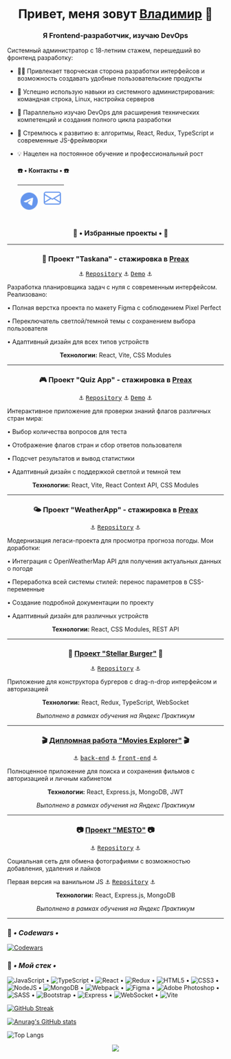 <h1 align="center">Привет, меня зовут <a href="https://vk.com/c4ctys" target="_blank">Владимир</a> 👋

<h3 align="center">Я Frontend-разработчик, изучаю DevOps</h3>

Системный администратор с 18-летним стажем, перешедший во фронтенд разработку:
+ 👨‍💻 Привлекает творческая сторона разработки интерфейсов и возможность создавать удобные пользовательские продукты
+ 🔄 Успешно использую навыки из системного администрирования: командная строка, Linux, настройка серверов
+ 💼 Параллельно изучаю DevOps для расширения технических компетенций и создания полного цикла разработки
+ 🚀 Стремлюсь к развитию в: алгоритмы, React, Redux, TypeScript и современные JS-фреймворки
+ 💡 Нацелен на постоянное обучение и профессиональный рост

  <h4> ☎️ • Контакты • ☎️ </h4>
  
  | <p><a href="https://t.me/khnychkov_v" target="_blank" rel="noreferrer"><img src="./telegram.svg" alt="telegram" width="40" height="40" /></a> | <a href="mailto:vova@khortys.ru" target="_blank" rel="noreferrer"><img src="./envelope.svg" alt="e-mail" width="40" height="40" /></a></p> |
  |---|---|

  <h3 align="center">💼 • Избранные проекты • 💼</h2>
___

  <h3 align="center">📝 Проект "Taskana" - стажировка в <a href="https://preax.ru" target="_blank">Preax</a> </h3>
  <p align="center">⚓ <a href="https://github.com/cactys/taskana-app1" target="_blank"><kbd>Repository</kbd></a> ⚓ <a href="https://taskana-app1.vercel.app/" target="_blank"><kbd>Demo</kbd></a> ⚓</p>
  <p align="left">Разработка планировщика задач с нуля с современным интерфейсом. Реализовано:</p>
  <p align="left">• Полная верстка проекта по макету Figma с соблюдением Pixel Perfect</p>
  <p align="left">• Переключатель светлой/темной темы с сохранением выбора пользователя</p>
  <p align="left">• Адаптивный дизайн для всех типов устройств</p>
  <p align="center"><b>Технологии:</b> React, Vite, CSS Modules</p>
  
___

  <h3 align="center">🎮 Проект "Quiz App" - стажировка в <a href="https://preax.ru" target="_blank">Preax</a> </h3>
  <p align="center">⚓ <a href="https://github.com/cactys/quiz-app" target="_blank"><kbd>Repository</kbd></a> ⚓ <a href="https://quiz-app-beta-ruddy.vercel.app" target="_blank"><kbd>Demo</kbd></a> ⚓</p>
  <p align="left">Интерактивное приложение для проверки знаний флагов различных стран мира:</p>
  <p align="left">• Выбор количества вопросов для теста</p>
  <p align="left">• Отображение флагов стран и сбор ответов пользователя</p>
  <p align="left">• Подсчет результатов и вывод статистики</p>
  <p align="left">• Адаптивный дизайн с поддержкой светлой и темной тем</p>
  <p align="center"><b>Технологии:</b> React, Vite, React Context API, CSS Modules</p>
  
___

  <h3 align="center">🌤️ Проект "WeatherApp" - стажировка в <a href="https://preax.ru" target="_blank">Preax</a> </h3>
  <p align="center">⚓ <a href="https://github.com/cactys/weatherApp-2" target="_blank"><kbd>Repository</kbd></a> ⚓</p>
  <p align="left">Модернизация легаси-проекта для просмотра прогноза погоды. Мои доработки:</p>
  <p align="left">• Интеграция с OpenWeatherMap API для получения актуальных данных о погоде</p>
  <p align="left">• Переработка всей системы стилей: перенос параметров в CSS-переменные</p>
  <p align="left">• Создание подробной документации по проекту</p>
  <p align="left">• Адаптивный дизайн для различных устройств</p>
  <p align="center"><b>Технологии:</b> React, CSS Modules, REST API</p>
  
___
  <h3 align="center">🍔 <a href="https://stellar.khortys.space/" target="_blank">Проект "Stellar Burger"</a> 🍔</h3>
  <p align="center">⚓ <a href="https://github.com/cactys/react-burger" target="_blank"><kbd>Repository</kbd></a> ⚓</p>
  <p align="left">Приложение для конструктора бургеров с drag-n-drop интерфейсом и авторизацией</p>
  <p align="center"><b>Технологии:</b> React, Redux, TypeScript, WebSocket</p>
  <p align="center"><i>Выполнено в рамках обучения на Яндекс Практикум</i></p>
   
___
  
  <h3 align="center">🎬 <a href="https://movies.khortys.space/" target="_blank">Дипломная работа "Movies Explorer"</a> 🎬</h3>
  <p align="center">⚓ <a href="https://github.com/cactys/movies-explorer-api/" target="_blank"><kbd>back-end</kbd></a> ⚓ <a href="https://github.com/cactys/movies-explorer-frontend/" target="_blank"><kbd>front-end</kbd></a> ⚓</p>
  <p align="left">Полноценное приложение для поиска и сохранения фильмов с авторизацией и личным кабинетом</p>
  <p align="center"><b>Технологии:</b> React, Express.js, MongoDB, JWT</p>
  <p align="center"><i>Выполнено в рамках обучения на Яндекс Практикум</i></p>

___
  <h3 align="center">📷 <a href="https://mesto.khortys.space/" target="_blank">Проект "MESTO"</a> 📷</h3>
  <p align="center">⚓ <a href="https://github.com/cactys/react-mesto-api-full/" target="_blank"><kbd>Repository</kbd></a> ⚓</p>
  <p align="left">Социальная сеть для обмена фотографиями с возможностью добавления, удаления и лайков</p>
  <p align="left">Первая версия на ванильном JS ⚓ <a href="https://github.com/cactys/mesto" target="_blank"><kbd>Repository</kbd></a> ⚓</p>
  <p align="center"><b>Технологии:</b> React, Express.js, MongoDB</p>
  <p align="center"><i>Выполнено в рамках обучения на Яндекс Практикум</i></p>
  
___


### 🔧 ***• Codewars •***
[![Codewars](https://www.codewars.com/users/khortys/badges/large)](https://www.codewars.com/users/khortys)

### 🔨 ***• Мой стек •***
![JavaScript](https://img.shields.io/badge/javascript-%23323330.svg?style=for-the-badge&logo=javascript&logoColor=%23F7DF1E) • ![TypeScript](https://img.shields.io/badge/TypeScript-007ACC?style=for-the-badge&logo=typescript&logoColor=white) • ![React](https://img.shields.io/badge/react-%2320232a.svg?style=for-the-badge&logo=react&logoColor=%2361DAFB) • ![Redux](https://img.shields.io/badge/redux-%23593d88.svg?style=for-the-badge&logo=redux&logoColor=white) • ![HTML5](https://img.shields.io/badge/html5-%23E34F26.svg?style=for-the-badge&logo=html5&logoColor=white) • ![CSS3](https://img.shields.io/badge/css3-%231572B6.svg?style=for-the-badge&logo=css3&logoColor=white) • ![NodeJS](https://img.shields.io/badge/node.js-6DA55F?style=for-the-badge&logo=node.js&logoColor=white) • ![MongoDB](https://img.shields.io/badge/-MongoDB-%231abd48?style=for-the-badge&logo=mongodb&logoColor=white) • ![Webpack](https://img.shields.io/badge/-Webpack-%2323c1fa?style=for-the-badge&logo=webpack&logoColor=white) • ![Figma](https://img.shields.io/badge/figma-%23F24E1E.svg?style=for-the-badge&logo=figma&logoColor=white) • ![Adobe Photoshop](https://img.shields.io/badge/adobe%20photoshop-%2331A8FF.svg?style=for-the-badge&logo=adobe%20photoshop&logoColor=white) • ![SASS](https://img.shields.io/badge/SASS-hotpink.svg?style=for-the-badge&logo=SASS&logoColor=white) • ![Bootstrap](https://img.shields.io/badge/bootstrap-%23563D7C.svg?style=for-the-badge&logo=bootstrap&logoColor=white) • ![Express](https://img.shields.io/badge/-Express-%238f8d10?style=for-the-badge&logo=express&logoColor=white) • ![WebSocket](https://img.shields.io/badge/WebSocket-BD081C?style=for-the-badge&logoColor=white) • ![Vite](https://img.shields.io/badge/vite-%23646CFF.svg?style=for-the-badge&logo=vite&logoColor=white)


  [![GitHub Streak](https://streak-stats.demolab.com?user=cactys&theme=merko&hide_border=true&border_radius=10&locale=ru&exclude_days=Sun%2CSat)](https://git.io/streak-stats)
  
  [![Anurag's GitHub stats](https://github-readme-stats.vercel.app/api?username=cactys)](https://github.com/anuraghazra/github-readme-stats)

  ![Top Langs](https://github-readme-stats.vercel.app/api/top-langs/?username=cactys&layout=compact)
  
<p align="center">
  <img src="https://profile-counter.glitch.me/cactys/count.svg" />
</p>
